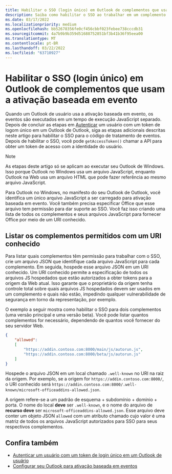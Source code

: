```yaml
---
title: Habilitar o SSO (login único) em Outlook de complementos que usam a ativação baseada em evento
description: Saiba como habilitar o SSO ao trabalhar em um complemento de ativação baseado em eventos.
ms.date: 03/17/2022
ms.localizationpriority: medium
ms.openlocfilehash: bb52678356fe0cf456cbbf023febee738cccdb31
ms.sourcegitcommit: 4a7b9b9b359d51688752851bf3b41b36f95eea00
ms.translationtype: MT
ms.contentlocale: pt-BR
ms.lasthandoff: 03/22/2022
ms.locfileid: "63710927"
---
```

# <a name="enable-single-sign-on-sso-in-outlook-add-ins-that-use-event-based-activation"></a>Habilitar o SSO (login único) em Outlook de complementos que usam a ativação baseada em evento

Quando um Outlook de usuário usa a ativação baseada em evento, os eventos são executados em um tempo de execução JavaScript separado. Depois de concluir as etapas em [Autenticar](authenticate-a-user-with-an-sso-token.md) um usuário com um token de logom único em um Outlook de Outlook, siga as etapas adicionais descritas neste artigo para habilitar o SSO para o código de tratamento de eventos. Depois de habilitar o SSO, você pode `getAccessToken()` chamar a API para obter um token de acesso com a identidade do usuário.

> [!NOTE]
> As etapas deste artigo só se aplicam ao executar seu Outlook de Windows. Isso porque Outlook no Windows usa um arquivo JavaScript, enquanto Outlook na Web usa um arquivo HTML que pode fazer referência ao mesmo arquivo JavaScript.

Para Outlook no Windows, no manifesto do seu Outlook de Outlook, você identifica um único arquivo JavaScript a ser carregado para ativação baseada em evento. Você também precisa especificar Office que esse arquivo tem permissão para dar suporte ao SSO. Você faz isso criando uma lista de todos os complementos e seus arquivos JavaScript para fornecer Office por meio de um URI conhecido.

## <a name="list-allowed-add-ins-with-a-well-known-uri"></a>Listar os complementos permitidos com um URI conhecido

Para listar quais complementos têm permissão para trabalhar com o SSO, crie um arquivo JSON que identifique cada arquivo JavaScript para cada complemento. Em seguida, hospede esse arquivo JSON em um URI conhecido. Um URI conhecido permite a especificação de todos os arquivos JS hospedados que estão autorizados a obter tokens para a origem da Web atual. Isso garante que o proprietário da origem tenha controle total sobre quais arquivos JS hospedados devem ser usados em um complemento e quais não estão, impedindo qualquer vulnerabilidade de segurança em torno da representação, por exemplo.

O exemplo a seguir mostra como habilitar o SSO para dois complementos (uma versão principal e uma versão beta). Você pode listar quantos complementos for necessário, dependendo de quantos você fornecer do seu servidor Web.

```json
{
    "allowed":
    [
        "https://addin.contoso.com:8000/main/js/autorun.js",
        "https://addin.contoso.com:8000/beta/js/autorun.js"
    ]
}
```

Hospede o arquivo JSON em um local chamado `.well-known` no URI na raiz da origem. Por exemplo, se a origem for `https://addin.contoso.com:8000/`, o URI conhecido será `https://addin.contoso.com:8000/.well-known/microsoft-officeaddins-allowed.json`.

A origem refere-se a um padrão de esquema + subdomínio + domínio + porta. O nome do local **deve** ser `.well-known`, e o nome do arquivo de **recurso deve** ser `microsoft-officeaddins-allowed.json`. Esse arquivo deve conter um objeto JSON `allowed` com um atributo chamado cujo valor é uma matriz de todos os arquivos JavaScript autorizados para SSO para seus respectivos complementos.

## <a name="see-also"></a>Confira também

- [Autenticar um usuário com um token de login único em um Outlook de usuário](authenticate-a-user-with-an-sso-token.md)
- [Configurar seu Outlook para ativação baseada em eventos](autolaunch.md)
